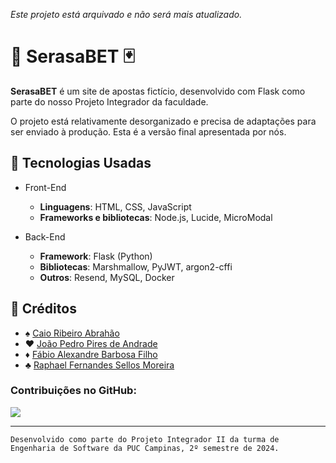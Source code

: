*Este projeto está arquivado e não será mais atualizado.*

# 🎲 SerasaBET 🃏

**SerasaBET** é um site de apostas fictício, desenvolvido com Flask como parte do nosso Projeto Integrador da faculdade.

O projeto está relativamente desorganizado e precisa de adaptações para ser enviado à produção. Esta é a versão final apresentada por nós.

## 🎰 Tecnologias Usadas

-  Front-End
   - **Linguagens**: HTML, CSS, JavaScript
   - **Frameworks e bibliotecas**: Node.js, Lucide, MicroModal

- Back-End
  - **Framework**: Flask (Python)
  - **Bibliotecas**: Marshmallow, PyJWT, argon2-cffi
  - **Outros**: Resend, MySQL, Docker

## 🎴 Créditos
- ♠️ [Caio Ribeiro Abrahão](https://github.com/caioabrahao)
- ♥️ [João Pedro Pires de Andrade](https://github.com/juao1234)
- ♦️ [Fábio Alexandre Barbosa Filho](https://github.com/binhoui)
- ♣️ [Raphael Fernandes Sellos Moreira](https://github.com/raphaelfsmoreira)

### Contribuições no GitHub:
<a href="https://github.com/caioabrahao/serasaBET/graphs/contributors">
  <img src="https://contrib.rocks/image?repo=caioabrahao/serasaBET" />
</a>

---

    Desenvolvido como parte do Projeto Integrador II da turma de Engenharia de Software da PUC Campinas, 2º semestre de 2024.
